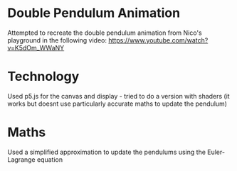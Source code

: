 # Double Pendulum Animation
Attempted to recreate the double pendulum animation from Nico's playground in the following video:
https://www.youtube.com/watch?v=K5dOm_WWaNY

# Technology
Used p5.js for the canvas and display - tried to do a version with shaders (it works but doesnt use particularly accurate maths to update the pendulum)

# Maths
Used a simplified approximation to update the pendulums using the Euler-Lagrange equation
